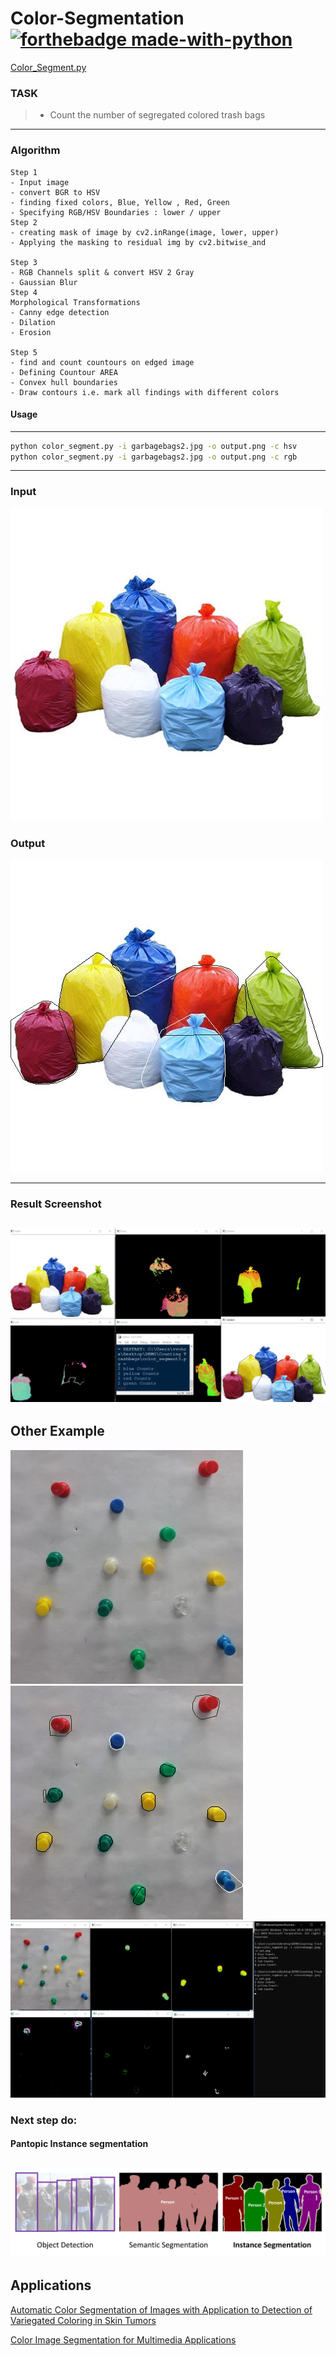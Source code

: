# Color-Segmentation  [![forthebadge made-with-python](http://ForTheBadge.com/images/badges/made-with-python.svg)](https://github.com/vasantvohra/Color-Segmentation/blob/master/color_segment.py)

[Color_Segment.py](https://github.com/vasantvohra/Color-Segmentation/blob/master/color_segment.py)
### TASK
 > * Count the number of segregated colored trash bags
---
### Algorithm
```
Step 1
- Input image 
- convert BGR to HSV
- finding fixed colors, Blue, Yellow , Red, Green
- Specifying RGB/HSV Boundaries : lower / upper
Step 2
- creating mask of image by cv2.inRange(image, lower, upper)
- Applying the masking to residual img by cv2.bitwise_and

Step 3
- RGB Channels split & convert HSV 2 Gray
- Gaussian Blur
Step 4
Morphological Transformations
- Canny edge detection
- Dilation
- Erosion

Step 5
- find and count countours on edged image
- Defining Countour AREA
- Convex hull boundaries
- Draw contours i.e. mark all findings with different colors
```
#### Usage
---
```sh
python color_segment.py -i garbagebags2.jpg -o output.png -c hsv
python color_segment.py -i garbagebags2.jpg -o output.png -c rgb
```
---
### Input
![input](https://github.com/vasantvohra/Color-Segmentation/blob/master/garbagebags2.jpg) 
### Output
![output](https://github.com/vasantvohra/Color-Segmentation/blob/master/output.jpg)

---
### Result Screenshot
![Demo](https://github.com/vasantvohra/Color-Segmentation/blob/master/counting.png)
---
## Other Example

![input](https://github.com/vasantvohra/Color-Segmentation/blob/master/coloredimage.jpeg) ![output](https://github.com/vasantvohra/Color-Segmentation/blob/master/out.png)
![result](https://github.com/vasantvohra/Color-Segmentation/blob/master/thumbpin%20count.png)

### Next step do:
#### Pantopic Instance segmentation
![input](https://github.com/vasantvohra/Color-Segmentation/blob/master/count%20people.png)
---
## Applications
[Automatic Color Segmentation of Images with
Application to Detection of Variegated
Coloring in Skin Tumors](http://groups.inf.ed.ac.uk/vision/MCDONAGH/related%20work/literature/Automatic%20color%20segmentation%20of%20images%20with%20application%20todetection%20of%20variegated%20coloring%20in%20skin%20tumors.pdf)

[Color Image Segmentation for Multimedia Applications](https://link.springer.com/article/10.1023/A:1008163913937)

